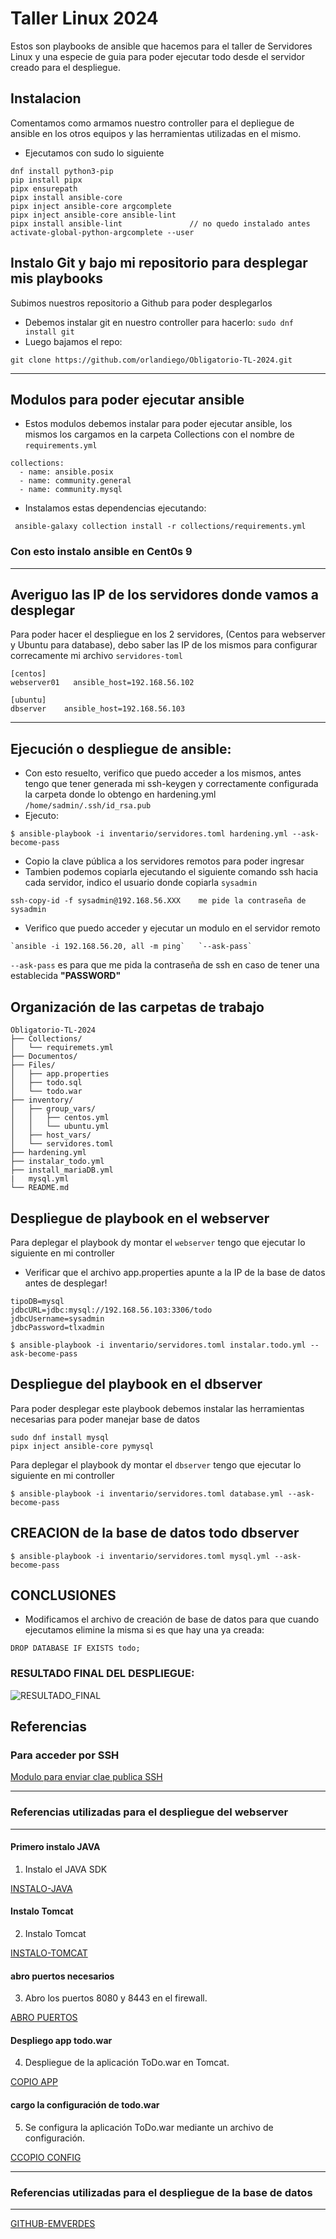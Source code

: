 # Taller Linux 2024
Estos son playbooks de ansible que hacemos para el taller de Servidores Linux y una especie de guia para poder ejecutar todo desde el servidor creado para el despliegue.

## Instalacion
Comentamos como armamos nuestro controller para el depliegue de ansible en los otros equipos y las herramientas utilizadas en el mismo.

 - Ejecutamos con sudo lo siguiente

```
dnf install python3-pip
pip install pipx
pipx ensurepath
pipx install ansible-core
pipx inject ansible-core argcomplete
pipx inject ansible-core ansible-lint   
pipx install ansible-lint               // no quedo instalado antes
activate-global-python-argcomplete --user
```

## Instalo Git y bajo mi repositorio para desplegar mis playbooks

Subimos nuestros repositorio a Github para poder desplegarlos
- Debemos instalar git en nuestro controller para hacerlo:
`sudo dnf install git`
- Luego bajamos el repo:
```
git clone https://github.com/orlandiego/Obligatorio-TL-2024.git
```
---
## Modulos para poder ejecutar ansible

- Estos modulos debemos instalar para poder ejecutar ansible, los mismos los cargamos en la carpeta Collections con el nombre de `requirements.yml`

```
collections:
  - name: ansible.posix
  - name: community.general
  - name: community.mysql
```
 - Instalamos estas dependencias ejecutando:

```
 ansible-galaxy collection install -r collections/requirements.yml 
```
### Con esto instalo ansible en Cent0s 9
---
## Averiguo las IP de los servidores donde vamos a desplegar

Para poder hacer el despliegue en los 2 servidores, (Centos para webserver y Ubuntu para database), debo saber las IP de los mismos para configurar correcamente mi archivo `servidores-toml` 

```
[centos]
webserver01   ansible_host=192.168.56.102

[ubuntu]
dbserver    ansible_host=192.168.56.103
```

---
## Ejecución o despliegue de ansible:

- Con esto resuelto, verifico que puedo acceder a los mismos, antes tengo que tener generada mi ssh-keygen y correctamente configurada la carpeta donde lo obtengo en hardening.yml
`/home/sadmin/.ssh/id_rsa.pub`
 - Ejecuto:

```
$ ansible-playbook -i inventario/servidores.toml hardening.yml --ask-become-pass
```
- Copio la clave pública a los servidores remotos para poder ingresar
- Tambien podemos copiarla ejecutando el siguiente comando ssh hacia cada servidor, indico el usuario donde copiarla `sysadmin`

```ssh
ssh-copy-id -f sysadmin@192.168.56.XXX    me pide la contraseña de sysadmin 
```

- Verifico que puedo acceder y ejecutar un modulo en el servidor remoto

```
`ansible -i 192.168.56.20, all -m ping`   `--ask-pass`
```

  `--ask-pass` es para que me pida la contraseña de ssh en caso de tener una establecida **"PASSWORD"**

## Organización de las carpetas de trabajo


```
Obligatorio-TL-2024
├── Collections/
│   └── requiremets.yml
├── Documentos/
├── Files/
│   ├── app.properties
│   ├── todo.sql
│   └── todo.war
├── inventory/
│   ├── group_vars/
│   │   ├── centos.yml
│   │   └── ubuntu.yml
│   ├── host_vars/
│   └── servidores.toml
├── hardening.yml
├── instalar_todo.yml
├── install_mariaDB.yml
|   mysql.yml
└── README.md

```

## Despliegue de playbook en el webserver

Para deplegar el playbook dy montar el `webserver` tengo que ejecutar lo siguiente en mi controller

 - Verificar que el archivo app.properties apunte a la IP de la base de datos antes de desplegar!

```
tipoDB=mysql
jdbcURL=jdbc:mysql://192.168.56.103:3306/todo
jdbcUsername=sysadmin
jdbcPassword=tlxadmin
```

```
$ ansible-playbook -i inventario/servidores.toml instalar.todo.yml --ask-become-pass
```


## Despliegue del playbook en el dbserver

Para poder desplegar este playbook debemos instalar las herramientas necesarias para poder manejar base de datos

```
sudo dnf install mysql
pipx inject ansible-core pymysql
```

Para deplegar el playbook dy montar el `dbserver` tengo que ejecutar lo siguiente en mi controller

```
$ ansible-playbook -i inventario/servidores.toml database.yml --ask-become-pass
```

## CREACION de la base de datos todo dbserver

```
$ ansible-playbook -i inventario/servidores.toml mysql.yml --ask-become-pass
```
## CONCLUSIONES

- Modificamos el archivo de creación de base de datos para que cuando ejecutamos elimine la misma si es que hay una ya creada:

`DROP DATABASE IF EXISTS todo;`

### RESULTADO FINAL DEL DESPLIEGUE:

![RESULTADO_FINAL](./Documentos/Imagenes/pruebas/webserver%20funcionando_registro_usuario-logeado.JPG)

## Referencias

### Para acceder por SSH

[Modulo para enviar clae publica SSH](https://docs.ansible.com/ansible/latest/collections/ansible/posix/authorized_key_module.html)

---
### Referencias utilizadas para el despliegue del webserver
---
#### Primero instalo JAVA

1. Instalo el JAVA SDK

[INSTALO-JAVA](https://www.geeksforgeeks.org/how-to-install-java-using-ansible-playbook/)

#### Instalo Tomcat

2. Instalo Tomcat

 [INSTALO-TOMCAT](https://github.com/jmutai/tomcat-ansible/blob/master/tomcat-setup.yml)   

#### abro puertos necesarios

3. Abro los puertos 8080 y 8443 en el firewall.

[ABRO PUERTOS](https://docs.ansible.com/ansible/latest/collections/ansible/posix/firewalld_module.html)

#### Despliego app todo.war

4. Despliegue de la aplicación ToDo.war en Tomcat.

[COPIO APP](https://docs.ansible.com/ansible/latest/collections/ansible/builtin/copy_module.html#ansible-collections-ansible-builtin-copy-module)

#### cargo la configuración de todo.war

5. Se configura la aplicación ToDo.war mediante un archivo de configuración.

[CCOPIO CONFIG](https://docs.ansible.com/ansible/latest/collections/ansible/builtin/template_module.html#ansible-collections-ansible-builtin-template-module)

---
### Referencias utilizadas para el despliegue de la base de datos
---

[GITHUB-EMVERDES](https://github.com/emverdes/TallerJulio2024.git)